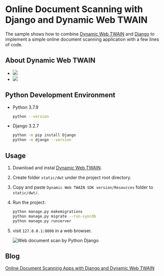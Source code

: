 Online Document Scanning with Django and Dynamic Web TWAIN
===============================================================

The sample shows how to combine [Dynamic Web TWAIN](https://www.dynamsoft.com/web-twain/overview/) and [Django](https://docs.djangoproject.com/en/3.2/) to implement a simple online document scanning application with a few lines of code. 

## About Dynamic Web TWAIN
- [![](https://img.shields.io/badge/Download-Offline%20SDK-orange)](https://www.dynamsoft.com/web-twain/downloads)
- [![](https://img.shields.io/badge/Get-30--day%20FREE%20Trial%20License-blue)](https://www.dynamsoft.com/customer/license/trialLicense/?product=dwt)


## Python Development Environment

- Python 3.7.9

    ```bash
    python --version
    ```

- Django 3.2.7
    
    ```bash
    python -m pip install Django
    python -m django --version
    ```

## Usage
1. Download and instal [Dynamic Web TWAIN](https://www.dynamsoft.com/web-twain/downloads).
2. Create folder `static/dwt` under the project root directory.
3. Copy and paste `Dynamic Web TWAIN SDK version/Resources` folder to `static/dwt/`.
4. Run the project:

    ```bash
    python manage.py makemigrations
    python manage.py migrate --run-syncdb
    python manage.py runserver
    ``` 
    
5. visit `127.0.0.1:8000` in a web browser.

    ![Web document scan by Python Django](https://www.dynamsoft.com/codepool/img/2020/09/django-scan-upload-document.jpg)

## Blog 
[Online Document Scanning Apps with Django and Dynamic Web TWAIN](https://www.dynamsoft.com/codepool/online-document-scanning-django-webtwain.html)





